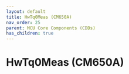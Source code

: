 ```yaml
---
layout: default
title: HwTq0Meas (CM650A)
nav_order: 25
parent: MCU Core Components (CDDs)
has_children: true
---
```

# HwTq0Meas (CM650A)
